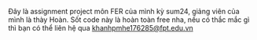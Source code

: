 Đây là assignment project môn FER của mình kỳ sum24, giảng viên của mình là thày Hoàn. Sốt code này là hoàn toàn free nha, nếu có thắc mắc gì thì bạn có thể liên hệ qua khanhpmhe176285@fpt.edu.vn
